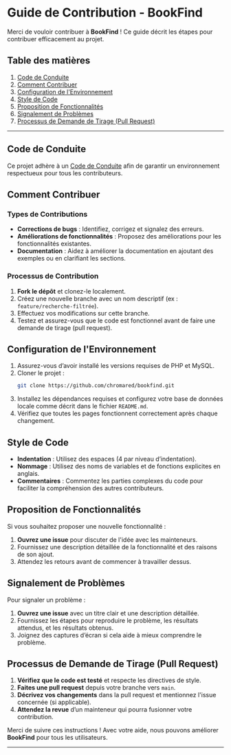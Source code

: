 # Guide de Contribution - BookFind

Merci de vouloir contribuer à **BookFind** ! Ce guide décrit les étapes pour contribuer efficacement au projet.

## Table des matières

1. [Code de Conduite](#code-de-conduite)
2. [Comment Contribuer](#comment-contribuer)
3. [Configuration de l'Environnement](#configuration-de-lenvironnement)
4. [Style de Code](#style-de-code)
5. [Proposition de Fonctionnalités](#proposition-de-fonctionnalités)
6. [Signalement de Problèmes](#signalement-de-problèmes)
7. [Processus de Demande de Tirage (Pull Request)](#processus-de-demande-de-tirage-pull-request)

---

## Code de Conduite

Ce projet adhère à un [Code de Conduite](CODE_OF_CONDUCT.md) afin de garantir un environnement respectueux pour tous les contributeurs.

## Comment Contribuer

### Types de Contributions

- **Corrections de bugs** : Identifiez, corrigez et signalez des erreurs.
- **Améliorations de fonctionnalités** : Proposez des améliorations pour les fonctionnalités existantes.
- **Documentation** : Aidez à améliorer la documentation en ajoutant des exemples ou en clarifiant les sections.

### Processus de Contribution

1. **Fork le dépôt** et clonez-le localement.
2. Créez une nouvelle branche avec un nom descriptif (ex : `feature/recherche-filtrée`).
3. Effectuez vos modifications sur cette branche.
4. Testez et assurez-vous que le code est fonctionnel avant de faire une demande de tirage (pull request).

## Configuration de l'Environnement

1. Assurez-vous d’avoir installé les versions requises de PHP et MySQL.
2. Cloner le projet :
    ```bash
    git clone https://github.com/chromared/bookfind.git
    ```
3. Installez les dépendances requises et configurez votre base de données locale comme décrit dans le fichier `README.md`.
4. Vérifiez que toutes les pages fonctionnent correctement après chaque changement.

## Style de Code

- **Indentation** : Utilisez des espaces (4 par niveau d’indentation).
- **Nommage** : Utilisez des noms de variables et de fonctions explicites en anglais.
- **Commentaires** : Commentez les parties complexes du code pour faciliter la compréhension des autres contributeurs.

## Proposition de Fonctionnalités

Si vous souhaitez proposer une nouvelle fonctionnalité :

1. **Ouvrez une issue** pour discuter de l'idée avec les mainteneurs.
2. Fournissez une description détaillée de la fonctionnalité et des raisons de son ajout.
3. Attendez les retours avant de commencer à travailler dessus.

## Signalement de Problèmes

Pour signaler un problème :

1. **Ouvrez une issue** avec un titre clair et une description détaillée.
2. Fournissez les étapes pour reproduire le problème, les résultats attendus, et les résultats obtenus.
3. Joignez des captures d’écran si cela aide à mieux comprendre le problème.

## Processus de Demande de Tirage (Pull Request)

1. **Vérifiez que le code est testé** et respecte les directives de style.
2. **Faites une pull request** depuis votre branche vers `main`.
3. **Décrivez vos changements** dans la pull request et mentionnez l'issue concernée (si applicable).
4. **Attendez la revue** d’un mainteneur qui pourra fusionner votre contribution.

Merci de suivre ces instructions ! Avec votre aide, nous pouvons améliorer **BookFind** pour tous les utilisateurs.

---

